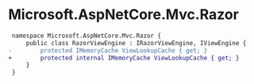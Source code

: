 # Microsoft.AspNetCore.Mvc.Razor

``` diff
 namespace Microsoft.AspNetCore.Mvc.Razor {
     public class RazorViewEngine : IRazorViewEngine, IViewEngine {
-        protected IMemoryCache ViewLookupCache { get; }
+        protected internal IMemoryCache ViewLookupCache { get; }
     }
 }
```
